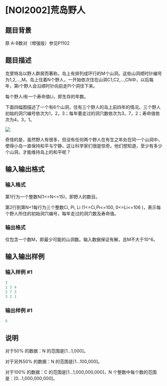 # [NOI2002]荒岛野人

## 题目背景

原 A-B数对（增强版）参见P1102

## 题目描述

克里特岛以野人群居而著称。岛上有排列成环行的M个山洞。这些山洞顺时针编号为1,2,…,M。岛上住着N个野人，一开始依次住在山洞C1,C2,…,CN中，以后每年，第i个野人会沿顺时针向前走Pi个洞住下来。

每个野人i有一个寿命值Li，即生存的年数。

下面四幅图描述了一个有6个山洞，住有三个野人的岛上前四年的情况。三个野人初始的洞穴编号依次为1，2，3；每年要走过的洞穴数依次为3，7，2；寿命值依次为4，3，1。

![](https://cdn.luogu.com.cn/upload/pic/15476.png)

奇怪的是，虽然野人有很多，但没有任何两个野人在有生之年处在同一个山洞中，使得小岛一直保持和平与宁静，这让科学家们很是惊奇。他们想知道，至少有多少个山洞，才能维持岛上的和平呢？

## 输入输出格式

### 输入格式

第1行为一个整数N(1<=N<=15)，即野人的数目。

第2行到第N+1每行为三个整数Ci, Pi, Li (1<=Ci,Pi<=100, 0<=Li<=106 )，表示每个野人所住的初始洞穴编号，每年走过的洞穴数及寿命值。

### 输出格式

仅包含一个数M，即最少可能的山洞数。输入数据保证有解，且M不大于10^6。

## 输入输出样例

### 输入样例 #1

```cpp
3
1 3 4
2 7 3
3 2 1
```


### 输出样例 #1

```cpp
6
```


## 说明

对于50% 的数据：N 的范围是[1…1,000]。

对于另外50% 的数据：N 的范围是[1…100,000]。

对于100% 的数据：C 的范围是[1…1,000,000,000]，N 个整数中每个数的范围是：[0…1,000,000,000]。

